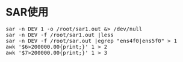 # SAR使用

<pre>
sar -n DEV 1 -o /root/sar1.out &> /dev/null
sar -n DEV -f /root/sar1.out |less
sar -n DEV -f /root/sar.out |egrep "ens4f0|ens5f0" > 1
awk '$6>200000.00{print;}' 1 > 2
awk '$7>200000.00{print;}' 1 > 3
</pre>
